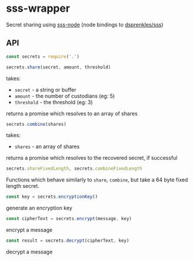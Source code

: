 # sss-wrapper

Secret sharing using [sss-node](https://github.com/dsprenkels/sss-node) (node bindings to [dsprenkles/sss](https://github.com/dsprenkels/sss))

## API
```js
const secrets = require('.')
```
```js
secrets.share(secret, amount, threshold)
```
takes:
- `secret` - a string or buffer
- `amount` - the number of custodians (eg: 5)
- `threshold` - the threshold (eg: 3)

returns a promise which resolves to an array of shares

```js
secrets.combine(shares)
```
takes:
- `shares` - an array of shares

returns a promise which resolves to the recovered secret, if successful

```js
secrets.shareFixedLength, secrets.combineFixedLength
```

Functions which behave similarly to `share`, `combine`, but take a 64 byte fixed length secret.

```js
const key = secrets.encryptionKey()
```
generate an encryption key

```js
const cipherText = secrets.encrypt(message, key)
```
encrypt a message

```js
const result = secrets.decrypt(cipherText, key)
```
decrypt a message

